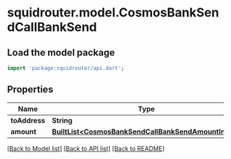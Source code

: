 # squidrouter.model.CosmosBankSendCallBankSend

## Load the model package
```dart
import 'package:squidrouter/api.dart';
```

## Properties
Name | Type | Description | Notes
------------ | ------------- | ------------- | -------------
**toAddress** | **String** |  | 
**amount** | [**BuiltList&lt;CosmosBankSendCallBankSendAmountInner&gt;**](CosmosBankSendCallBankSendAmountInner.md) |  | 

[[Back to Model list]](../README.md#documentation-for-models) [[Back to API list]](../README.md#documentation-for-api-endpoints) [[Back to README]](../README.md)


